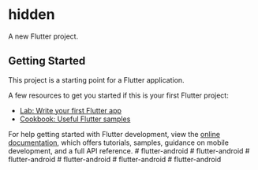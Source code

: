 # hidden

A new Flutter project.

## Getting Started

This project is a starting point for a Flutter application.

A few resources to get you started if this is your first Flutter project:

- [Lab: Write your first Flutter app](https://docs.flutter.dev/get-started/codelab)
- [Cookbook: Useful Flutter samples](https://docs.flutter.dev/cookbook)

For help getting started with Flutter development, view the
[online documentation](https://docs.flutter.dev/), which offers tutorials,
samples, guidance on mobile development, and a full API reference.
#   f l u t t e r - a n d r o i d  
 #   f l u t t e r - a n d r o i d  
 #   f l u t t e r - a n d r o i d  
 #   f l u t t e r - a n d r o i d  
 #   f l u t t e r - a n d r o i d  
 #   f l u t t e r - a n d r o i d  
 